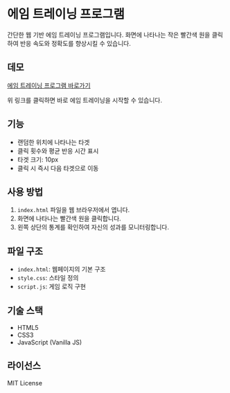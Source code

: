 # 에임 트레이닝 프로그램

간단한 웹 기반 에임 트레이닝 프로그램입니다. 화면에 나타나는 작은 빨간색 원을 클릭하여 반응 속도와 정확도를 향상시킬 수 있습니다.

## 데모

[에임 트레이닝 프로그램 바로가기](https://rlaehfid8881.github.io/aim_training/)

위 링크를 클릭하면 바로 에임 트레이닝을 시작할 수 있습니다.

## 기능

- 랜덤한 위치에 나타나는 타겟
- 클릭 횟수와 평균 반응 시간 표시
- 타겟 크기: 10px
- 클릭 시 즉시 다음 타겟으로 이동

## 사용 방법

1. `index.html` 파일을 웹 브라우저에서 엽니다.
2. 화면에 나타나는 빨간색 원을 클릭합니다.
3. 왼쪽 상단의 통계를 확인하여 자신의 성과를 모니터링합니다.

## 파일 구조

- `index.html`: 웹페이지의 기본 구조
- `style.css`: 스타일 정의
- `script.js`: 게임 로직 구현

## 기술 스택

- HTML5
- CSS3
- JavaScript (Vanilla JS)

## 라이선스

MIT License 